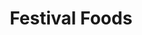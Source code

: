 ---
title: "Festival Foods"
url: /eau-claire/festival-foods-north-clairemont-avenue/
shop: supermarket
---